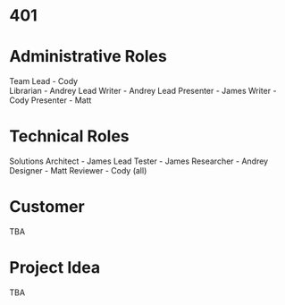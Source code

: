 # 401

# Administrative Roles
Team Lead - Cody <br />
Librarian - Andrey
Lead Writer - Andrey
Lead Presenter - James
Writer - Cody
Presenter - Matt

# Technical Roles
Solutions Architect - James
Lead Tester - James
Researcher - Andrey
Designer - Matt
Reviewer - Cody (all)

# Customer
TBA

# Project Idea
TBA

